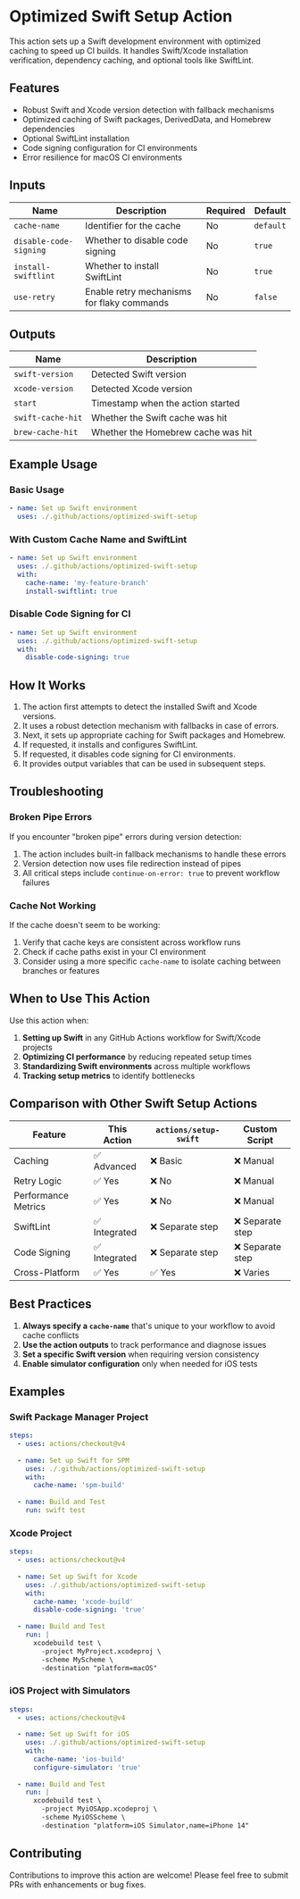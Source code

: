 # Optimized Swift Setup Action

This action sets up a Swift development environment with optimized caching to speed up CI builds. It handles Swift/Xcode installation verification, dependency caching, and optional tools like SwiftLint.

## Features

- Robust Swift and Xcode version detection with fallback mechanisms
- Optimized caching of Swift packages, DerivedData, and Homebrew dependencies
- Optional SwiftLint installation
- Code signing configuration for CI environments
- Error resilience for macOS CI environments

## Inputs

| Name                 | Description                              | Required | Default |
|----------------------|------------------------------------------|----------|---------|
| `cache-name`         | Identifier for the cache                 | No       | `default` |
| `disable-code-signing` | Whether to disable code signing        | No       | `true` |
| `install-swiftlint`  | Whether to install SwiftLint             | No       | `true` |
| `use-retry`          | Enable retry mechanisms for flaky commands | No     | `false` |

## Outputs

| Name           | Description                              |
|----------------|------------------------------------------|
| `swift-version` | Detected Swift version                  |
| `xcode-version` | Detected Xcode version                  |
| `start`        | Timestamp when the action started        |
| `swift-cache-hit` | Whether the Swift cache was hit       |
| `brew-cache-hit` | Whether the Homebrew cache was hit     |

## Example Usage

### Basic Usage

```yaml
- name: Set up Swift environment
  uses: ./.github/actions/optimized-swift-setup
```

### With Custom Cache Name and SwiftLint

```yaml
- name: Set up Swift environment
  uses: ./.github/actions/optimized-swift-setup
  with:
    cache-name: 'my-feature-branch'
    install-swiftlint: true
```

### Disable Code Signing for CI

```yaml
- name: Set up Swift environment
  uses: ./.github/actions/optimized-swift-setup
  with:
    disable-code-signing: true
```

## How It Works

1. The action first attempts to detect the installed Swift and Xcode versions.
2. It uses a robust detection mechanism with fallbacks in case of errors.
3. Next, it sets up appropriate caching for Swift packages and Homebrew.
4. If requested, it installs and configures SwiftLint.
5. If requested, it disables code signing for CI environments.
6. It provides output variables that can be used in subsequent steps.

## Troubleshooting

### Broken Pipe Errors

If you encounter "broken pipe" errors during version detection:

1. The action includes built-in fallback mechanisms to handle these errors
2. Version detection now uses file redirection instead of pipes
3. All critical steps include `continue-on-error: true` to prevent workflow failures

### Cache Not Working

If the cache doesn't seem to be working:

1. Verify that cache keys are consistent across workflow runs
2. Check if cache paths exist in your CI environment
3. Consider using a more specific `cache-name` to isolate caching between branches or features

## When to Use This Action

Use this action when:

1. **Setting up Swift** in any GitHub Actions workflow for Swift/Xcode projects
2. **Optimizing CI performance** by reducing repeated setup times
3. **Standardizing Swift environments** across multiple workflows
4. **Tracking setup metrics** to identify bottlenecks

## Comparison with Other Swift Setup Actions

| Feature | This Action | `actions/setup-swift` | Custom Script |
|---------|-------------|----------------------|---------------|
| Caching | ✅ Advanced | ❌ Basic | ❌ Manual |
| Retry Logic | ✅ Yes | ❌ No | ❌ Manual |
| Performance Metrics | ✅ Yes | ❌ No | ❌ Manual |
| SwiftLint | ✅ Integrated | ❌ Separate step | ❌ Separate step |
| Code Signing | ✅ Integrated | ❌ Separate step | ❌ Separate step |
| Cross-Platform | ✅ Yes | ✅ Yes | ❌ Varies |

## Best Practices

1. **Always specify a `cache-name`** that's unique to your workflow to avoid cache conflicts
2. **Use the action outputs** to track performance and diagnose issues
3. **Set a specific Swift version** when requiring version consistency
4. **Enable simulator configuration** only when needed for iOS tests

## Examples

### Swift Package Manager Project

```yaml
steps:
  - uses: actions/checkout@v4
  
  - name: Set up Swift for SPM
    uses: ./.github/actions/optimized-swift-setup
    with:
      cache-name: 'spm-build'
      
  - name: Build and Test
    run: swift test
```

### Xcode Project

```yaml
steps:
  - uses: actions/checkout@v4
  
  - name: Set up Swift for Xcode
    uses: ./.github/actions/optimized-swift-setup
    with:
      cache-name: 'xcode-build'
      disable-code-signing: 'true'
      
  - name: Build and Test
    run: |
      xcodebuild test \
        -project MyProject.xcodeproj \
        -scheme MyScheme \
        -destination "platform=macOS"
```

### iOS Project with Simulators

```yaml
steps:
  - uses: actions/checkout@v4
  
  - name: Set up Swift for iOS
    uses: ./.github/actions/optimized-swift-setup
    with:
      cache-name: 'ios-build'
      configure-simulator: 'true'
      
  - name: Build and Test
    run: |
      xcodebuild test \
        -project MyiOSApp.xcodeproj \
        -scheme MyiOSScheme \
        -destination "platform=iOS Simulator,name=iPhone 14"
```

## Contributing

Contributions to improve this action are welcome! Please feel free to submit PRs with enhancements or bug fixes. 